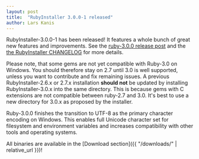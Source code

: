 ```yaml
---
layout: post
title:  "RubyInstaller 3.0.0-1 released"
author: Lars Kanis
---
```

RubyInstaller-3.0.0-1 has been released!
It features a whole bunch of great new features and improvements.
See the [ruby-3.0.0 release post](https://www.ruby-lang.org/en/news/2020/12/25/ruby-3-0-0-released/) and the [the RubyInstaller CHANGELOG](https://github.com/oneclick/rubyinstaller2/blob/master/CHANGELOG-3.0.md) for more details.

Please note, that some gems are not yet compatible with Ruby-3.0 on Windows.
You should therefore stay on 2.7 until 3.0 is well supported, unless you want to contribute and fix remaining issues.
A previous RubyInstaller-2.6.x or 2.7.x installation <b>should not</b> be updated by installing RubyInstaller-3.0.x into the same directory.
This is because gems with C extensions are not compatible between ruby-2.7 and 3.0.
It's best to use a new directory for 3.0.x as proposed by the installer.

Ruby-3.0.0 finishes the transition to UTF-8 as the primary character encoding on Windows.
This enables full Unicode character set for filesystem and environment variables and increases compatibility with other tools and operating systems.

All binaries are available in the [Download section]({{ "/downloads/" | relative_url }})!
